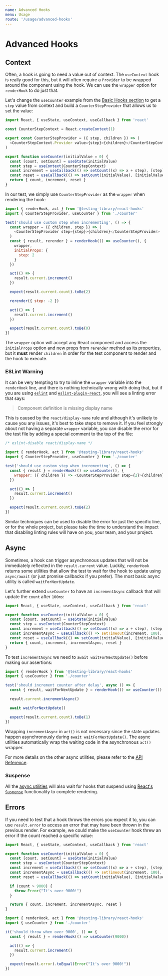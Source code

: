 ```yaml
---
name: Advanced Hooks
menu: Usage
route: '/usage/advanced-hooks'
---
```


# Advanced Hooks

## Context

Often, a hook is going to need a value out of context. The `useContext` hook is really good for
this, but it will often require a `Provider` to be wrapped around the component using the hook. We
can use the `wrapper` option for `renderHook` to do just that.

Let's change the `useCounter` example from the [Basic Hooks section](/usage/basic-hooks) to get a
`step` value from context and build a `CounterStepProvider` that allows us to set the value:

```js
import React, { useState, useContext, useCallback } from 'react'

const CounterStepContext = React.createContext(1)

export const CounterStepProvider = ({ step, children }) => (
  <CounterStepContext.Provider value={step}>{children}</CounterStepContext.Provider>
)

export function useCounter(initialValue = 0) {
  const [count, setCount] = useState(initialValue)
  const step = useContext(CounterStepContext)
  const increment = useCallback(() => setCount((x) => x + step), [step])
  const reset = useCallback(() => setCount(initialValue), [initialValue])
  return { count, increment, reset }
}
```

In our test, we simply use `CounterStepProvider` as the `wrapper` when rendering the hook:

```js
import { renderHook, act } from '@testing-library/react-hooks'
import { CounterStepProvider, useCounter } from './counter'

test('should use custom step when incrementing', () => {
  const wrapper = ({ children, step }) => (
    <CounterStepProvider step={step}>{children}</CounterStepProvider>
  )
  const { result, rerender } = renderHook(() => useCounter(), {
    wrapper,
    initialProps: {
      step: 2
    }
  })

  act(() => {
    result.current.increment()
  })

  expect(result.current.count).toBe(2)

  rerender({ step: -2 })

  act(() => {
    result.current.increment()
  })

  expect(result.current.count).toBe(0)
})
```

The `wrapper` option will accept any React component and access the `initialProps` option and new
props from `rerender` method as its properties, but it **must** render `children` in order for the
test component to render and the hook to execute.

### ESLint Warning

It can be very tempting to try to inline the `wrapper` variable into the `renderHook` line, and
there is nothing technically wrong with doing that, but if you are using
[`eslint`](https://eslint.org/) and
[`eslint-plugin-react`](https://github.com/yannickcr/eslint-plugin-react), you will see a linting
error that says:

> Component definition is missing display name

This is caused by the `react/display-name` rule and although it's unlikely to cause you any issues,
it's best to take steps to remove it. If you feel strongly about not having a separate `wrapper`
variable, you can disable the error for the test file by adding a special comment to the top of the
file:

```js
/* eslint-disable react/display-name */

import { renderHook, act } from '@testing-library/react-hooks'
import { CounterStepProvider, useCounter } from './counter'

test('should use custom step when incrementing', () => {
  const { result } = renderHook(() => useCounter(), {
    wrapper: ({ children }) => <CounterStepProvider step={2}>{children}</CounterStepProvider>
  })

  act(() => {
    result.current.increment()
  })

  expect(result.current.count).toBe(2)
})
```

Similar techniques can be used to disable the error for just the specific line, or for the whole
project, but please take the time to understand the impact that disabling linting rules will have on
you, your team, and your project.

## Async

Sometimes, a hook can trigger asynchronous updates that will not be immediately reflected in the
`result.current` value. Luckily, `renderHook` returns some utilities that allow the test to wait for
the hook to update using `async/await` (or just promise callbacks if you prefer). The most basic
async utility is called `waitForNextUpdate`.

Let's further extend `useCounter` to have an `incrementAsync` callback that will update the `count`
after `100ms`:

```js
import React, { useState, useContext, useCallback } from 'react'

export function useCounter(initialValue = 0) {
  const [count, setCount] = useState(initialValue)
  const step = useContext(CounterStepContext)
  const increment = useCallback(() => setCount((x) => x + step), [step])
  const incrementAsync = useCallback(() => setTimeout(increment, 100), [increment])
  const reset = useCallback(() => setCount(initialValue), [initialValue])
  return { count, increment, incrementAsync, reset }
}
```

To test `incrementAsync` we need to `await waitForNextUpdate()` before making our assertions:

```js
import { renderHook } from '@testing-library/react-hooks'
import { useCounter } from './counter'

test('should increment counter after delay', async () => {
  const { result, waitForNextUpdate } = renderHook(() => useCounter())

  result.current.incrementAsync()

  await waitForNextUpdate()

  expect(result.current.count).toBe(1)
})
```

Wrapping `incrementAsync` in `act()` is not necessary since the state updates happen asynchronously
during `await waitForNextUpdate()`. The async utilities automatically wrap the waiting code in the
asynchronous `act()` wrapper.

For more details on the other async utilities, please refer to the
[API Reference](/reference/api#asyncutils).

### Suspense

All the [async utilities](/reference/api#async-utilities) will also wait for hooks that suspend
using [React's `Suspense`](https://reactjs.org/docs/react-api.html#reactsuspense) functionality to
complete rendering.

## Errors

If you need to test that a hook throws the errors you expect it to, you can use `result.error` to
access an error that may have been thrown in the previous render. For example, we could make the
`useCounter` hook threw an error if the count reached a specific value:

```js
import React, { useState, useContext, useCallback } from 'react'

export function useCounter(initialValue = 0) {
  const [count, setCount] = useState(initialValue)
  const step = useContext(CounterStepContext)
  const increment = useCallback(() => setCount((x) => x + step), [step])
  const incrementAsync = useCallback(() => setTimeout(increment, 100), [increment])
  const reset = useCallback(() => setCount(initialValue), [initialValue])

  if (count > 9000) {
    throw Error("It's over 9000!")
  }

  return { count, increment, incrementAsync, reset }
}
```

```js
import { renderHook, act } from '@testing-library/react-hooks'
import { useCounter } from './counter'

it('should throw when over 9000', () => {
  const { result } = renderHook(() => useCounter(9000))

  act(() => {
    result.current.increment()
  })

  expect(result.error).toEqual(Error("It's over 9000!"))
})
```
